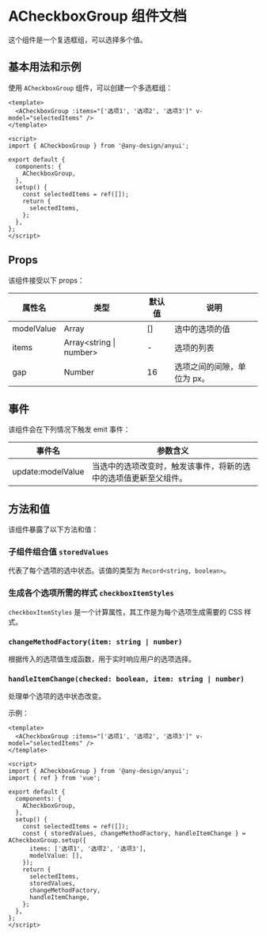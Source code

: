 # ACheckboxGroup 组件文档

这个组件是一个复选框组，可以选择多个值。

## 基本用法和示例

使用 `ACheckboxGroup` 组件，可以创建一个多选框组：

```vue
<template>
  <ACheckboxGroup :items="['选项1', '选项2', '选项3']" v-model="selectedItems" />
</template>

<script>
import { ACheckboxGroup } from '@any-design/anyui';

export default {
  components: {
    ACheckboxGroup,
  },
  setup() {
    const selectedItems = ref([]);
    return {
      selectedItems,
    };
  },
};
</script>
```

## Props

该组件接受以下 props：

| 属性名     | 类型                      | 默认值 | 说明                        |
| ---------- | ------------------------- | ------ | --------------------------- |
| modelValue | Array                     | []     | 选中的选项的值              |
| items      | Array\<string \| number\> | -      | 选项的列表                  |
| gap        | Number                    | 16     | 选项之间的间隙，单位为 px。 |

## 事件

该组件会在下列情况下触发 emit 事件：

| 事件名            | 参数含义                                                         |
| ----------------- | ---------------------------------------------------------------- |
| update:modelValue | 当选中的选项改变时，触发该事件，将新的选中的选项值更新至父组件。 |

## 方法和值

该组件暴露了以下方法和值：

### 子组件组合值 `storedValues`

代表了每个选项的选中状态。该值的类型为 `Record<string, boolean>`。

### 生成各个选项所需的样式 `checkboxItemStyles`

`checkboxItemStyles` 是一个计算属性，其工作是为每个选项生成需要的 CSS 样式。

### `changeMethodFactory(item: string | number)`

根据传入的选项值生成函数，用于实时响应用户的选项选择。

### `handleItemChange(checked: boolean, item: string | number)`

处理单个选项的选中状态改变。

示例：

```vue
<template>
  <ACheckboxGroup :items="['选项1', '选项2', '选项3']" v-model="selectedItems" />
</template>

<script>
import { ACheckboxGroup } from '@any-design/anyui';
import { ref } from 'vue';

export default {
  components: {
    ACheckboxGroup,
  },
  setup() {
    const selectedItems = ref([]);
    const { storedValues, changeMethodFactory, handleItemChange } = ACheckboxGroup.setup({
      items: ['选项1', '选项2', '选项3'],
      modelValue: [],
    });
    return {
      selectedItems,
      storedValues,
      changeMethodFactory,
      handleItemChange,
    };
  },
};
</script>
```
